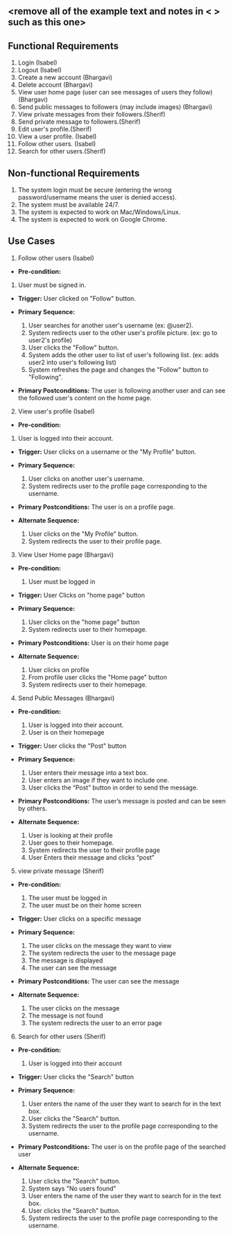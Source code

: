 ## <remove all of the example text and notes in < > such as this one>

## Functional Requirements

1. Login (Isabel)
2. Logout (Isabel)
3. Create a new account (Bhargavi)
4. Delete account (Bhargavi)
5. View user home page (user can see messages of users they follow) (Bhargavi)
6. Send public messages to followers (may include images) (Bhargavi)
7. View private messages from their followers.(Sherif)
8. Send private message to followers.(Sherif)
9. Edit user's profile.(Sherif)
10. View a user profile. (Isabel)
11. Follow other users. (Isabel)
12. Search for other users.(Sherif)

## Non-functional Requirements

1. The system login must be secure (entering the wrong password/username means the user is denied access).
2. The system must be available 24/7.
3. The system is expected to work on Mac/Windows/Linux.
4. The system is expected to work on Google Chrome.

## Use Cases

1. Follow other users (Isabel)
- **Pre-condition:**
1. User must be signed in.

- **Trigger:**
User clicked on "Follow" button.

- **Primary Sequence:**
  
  1. User searches for another user's username (ex: @user2).
  2. System redirects user to the other user's profile picture. (ex: go to user2's profile)
  3. User clicks the "Follow" button.
  4. System adds the other user to list of user's following list. (ex: adds user2 into user's following list)
  5. System refreshes the page and changes the "Follow" button to "Following".

- **Primary Postconditions:**
The user is following another user and can see the followed user's content on the home page.

2. View user's profile (Isabel)
- **Pre-condition:** 
1. User is logged into their account.

- **Trigger:** 
User clicks on a username or the "My Profile" button.

- **Primary Sequence:**
  
  1. User clicks on another user's username.
  2. System redirects user to the profile page corresponding to the username.

- **Primary Postconditions:** 
The user is on a profile page.

- **Alternate Sequence:** 
  
  1. User clicks on the "My Profile" button.
  2. System redirects the user to their profile page.

3. View User Home page (Bhargavi)
- **Pre-condition:** 
  1. User must be logged in

- **Trigger:** 
  User Clicks on "home page" button

- **Primary Sequence:**
  
  1. User clicks on the "home page" button
  2. System redirects user to their homepage.

- **Primary Postconditions:**
  User is on their home page

- **Alternate Sequence:** 
  1. User clicks on profile
  2. From profile user clicks the "Home page" button
  3. System redirects user to their homepage.

4. Send Public Messages (Bhargavi)
- **Pre-condition:**
  1. User is logged into their account.
  2. User is on their homepage

- **Trigger:** 
  User clicks the "Post" button

- **Primary Sequence:**
  
  1. User enters their message into a text box.
  2. User enters an image if they want to include one.
  3. User clicks the “Post” button in order to send the message.


- **Primary Postconditions:** 
  The user’s message is posted and can be seen by others.

- **Alternate Sequence:** 
  1. User is looking at their profile
  2. User goes to their homepage.
  3. System redirects the user to their profile page
  4. User Enters their message and clicks “post”


5. view private message (Sherif) 
- **Pre-condition:** 
  1. The user must be logged in 
  2. The user must be on their home screen 


- **Trigger:** 
  User clicks on a specific message

- **Primary Sequence:**
  
  1. The user clicks on the message they want to view 
  2. The system redirects the user to the message page 
  3. The message is displayed 
  4. The user can see the message 


- **Primary Postconditions:**
  The user can see the message 

- **Alternate Sequence:** <you can have more than one alternate sequence to describe multiple issues that may arise>

  1. The user clicks on the message 
  2. The message is not found 
  3. The system redirects the user to an error page


6. Search for other users (Sherif) 
- **Pre-condition:**
  1. User is logged into their account

- **Trigger:**
  User clicks the "Search" button 

- **Primary Sequence:**
  
  1. User enters the name of the user they want to search for in the text box. 
  2. User clicks the "Search" button. 
  3. System redirects the user to the profile page corresponding to the username. 


- **Primary Postconditions:**
  The user is on the profile page of the searched user

- **Alternate Sequence:** <you can have more than one alternate sequence to describe multiple issues that may arise>
  
  1. User clicks the "Search" button. 
  2. System says "No users found" 
  3. User enters the name of the user they want to search for in the text box. 
  4. User clicks the "Search" button. 
  5. System redirects the user to the profile page corresponding to the username.




